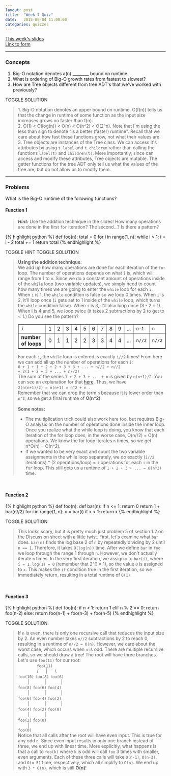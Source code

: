 ```yaml
---
layout: post
title:  "Week 7 Quiz"
date:   2015-06-04 11:00:00
categories: quizzes
---
```


[This week's slides](https://docs.google.com/a/berkeley.edu/presentation/d/1iWAC72SmQ8H6olLTkuUqovPqe_vbKO2jCv68eCbNTIo/edit?usp=sharing)  
[Link to form](http://goo.gl/forms/98LV91x4xH)  

---

### Concepts
1. Big-O notation denotes a(n) ________ bound on runtime.  
2. What is ordering of Big-O growth rates from fastest to slowest?  
3. How are Tree objects different from tree ADT's that we've worked with previously?   

<a class="btn btn-default solution-toggle">TOGGLE SOLUTION</a>

<blockquote class="solution">
1. Big-O notation denotes an upper bound on runtime. O(f(n)) tells us that the change in runtime of some function as the input size increases grows no faster than f(n). <br/>
2. O(1) < O(log(n)) < O(n) < O(n^2) < O(2^n). Note that I'm using the less than sign to denote "is a better (faster) runtime". Recall that we care about how fast these functions grow, not what their values are. <br/>
3. Tree objects are instances of the Tree class. We can access it's attributes by using <code>t.label</code> and <code>t.children</code> rather than calling the functions <code>label(t)</code> and <code>children(t)</code>. More importantly, since can access and modify these attributes, Tree objects are mutable. The getter functions for the tree ADT only tell us what the values of the tree are, but do not allow us to modify them.
</blockquote>

---

### Problems  
What is the Big-O runtime of the following functions?  

#### Function 1
<blockquote class="solution-2"><b><i>Hint:</i></b> Use the addition technique in the slides! How many operations are done in the first <code>for</code> iteration? The second...? Is there a pattern?</blockquote>
{% highlight python %}
def foo(n):
    total = 0
    for i in range(1, n):
        while i > 1:
            i = i - 2
            total += 1
    return total
{% endhighlight %}

<a class="btn btn-default solution-toggle-2">TOGGLE HINT</a>
<a class="btn btn-default solution-toggle-3">TOGGLE SOLUTION</a>

<blockquote class="solution-3"><b>Using the addition technique:</b><br/>
We add up how many operations are done for each iteration of the <code>for</code> loop. The number of operations depends on what <code>i</code> is, which will range from 1 to <code>n</code>. Since we do a constant amount of operations inside of the <code>while</code> loop (two variable updates), we simply need to count how many times we are going to enter the <code>while</code> loop for each <code>i</code>. When <code>i</code> is 1, the <code>while</code> condition is false so we loop 0 times. When <code>i</code> is 2, it'll loop once (<code>i</code> gets set to 1 inside of the <code>while</code> loop, which turns the <code>while</code> condition false). When <code>i</code> is 3, it'll also loop once (3 - 2 = 1). When i is 4 and 5, we loop twice (it takes 2 subtractions by 2 to get to < 1.) Do you see the pattern?
<table border="1">
  <tr style="padding:5px;">
    <td><code>i</code></td>
    <td>1</td> 
    <td>2</td>
    <td>3</td>
    <td>4</td>
    <td>5</td>
    <td>6</td>
    <td>7</td>
    <td>8</td>
    <td>9</td>
    <td>...</td>
    <td><code>n-1</code></td>
    <td><code>n</code></td>
  </tr>
  <tr>
    <td><b>number of loops</b></td>
    <td>0</td> 
    <td>1</td>
    <td>1</td>
    <td>2</td>
    <td>2</td>
    <td>3</td>
    <td>3</td>
    <td>4</td>
    <td>4</td>
    <td>...</td>
    <td><code>n//2</code></td>
    <td><code>n//2</code></td>
  </tr>
</table>
For each <code>i</code>, the <code>while</code> loop is entered is exactly <code>i//2</code> times! From here we can add all up the number of operations for each <code>i</code>: <br/>
<code>0 + 1 + 1 + 2 + 2 + 3 + 3 + ... + n//2 + n//2 <br/>= 2(1 + 2 + 3 + ... + n//2) </code><br/>
The sum of the series <code>1 + 2 + 3 + ... + n</code> is given by <code>n(n+1)/2</code>. You can see an explanation for that <a href="http://www.maths.surrey.ac.uk/hosted-sites/R.Knott/runsums/triNbProof.html">here</a>.
Thus, we have<br/>
<code>2(n(n+1)/2) = n(n+1) = n^2 + n </code>.<br/>
Remember that we can drop the term <code>n</code> because it is lower order than <code>n^2</code>, so we get a final runtime of <b>O(n^2)</b>.<br/><br/>
<b>Some notes:</b><br/>
<ul>
<li>The multiplication trick could also work here too, but requires Big-O analysis on the number of operations done inside the inner loop. Once you realize what the while loop is doing, you know that each iteration of the for loop does, in the worse case, O(n//2) = O(n) operations. We know the for loop iterates <code>n</code> times, so we get n*O(n) = O(n^2).</li>
<li>If we wanted to be very exact and count the two variable assignments in the while loop separately, we do exactly (<code>i//2</code> iterations) * (2 operations/loop) = <code>i</code> operations for each <code>i</code> in the <code>for</code> loop. This still gets us a runtime of <code>1 + 2 + 3 + ... = O(n^2)</code> time.</li>
</ul>
</blockquote>
   
<br/>

#### Function 2
{% highlight python %}
def foo(n):
    def bar(n):
        if n <= 1:
            return 0
        return 1 + bar(n//2)
    for i in range(1, n):
        x = bar(i)
        if x < 1:
            return x
{% endhighlight %}

<a class="btn btn-default solution-toggle-4">TOGGLE SOLUTION</a>

<blockquote class="solution-4">This looks scary, but it is pretty much just problem 5 of section 1.2 on the Discussion sheet with a little twist. First, let's examine what <code>bar</code> does. <code>bar(n)</code> finds the log base 2 of <code>n</code> by repeatedly dividing by 2 until <code>n == 1</code>. Therefore, it takes <code>O(log(n))</code> time. After we define <code>bar</code> in <code>foo</code> we loop through the range 1 through <code>n</code>. However, we don't actually iterate <code>n</code> times. In the very first iteration, we assign <code>x</code> to <code>bar(i)</code>, where <code>i = 1</code>. <code>log(1) = 0</code> (remember that 2^0 = 1), so the value <code>0</code> is assigned to <code>x</code>. This makes the <code>if</code> condition true in the first iteration, so we immediately return, resulting in a total runtime of <code>O(1)</code>.
</blockquote>
<br/>

#### Function 3
{% highlight python %}
def foo(n):
    if n < 1:
        return 1
    elif n % 2 == 0:
        return foo(n-2)
    else:
        return foo(n-1) + foo(n-3) + foo(n-5)
{% endhighlight %}

<a class="btn btn-default solution-toggle-5">TOGGLE SOLUTION</a>

<blockquote class="solution-5">If <code>n</code> is even, there is only one recursive call that reduces the input size by 2. An even number takes <code>n//2</code> subtractions by 2 to reach 0, resulting in a runtime of <code>n//2 = O(n)</code>. However, we care about the worst case, which occurs when <code>n</code> is odd. There are multiple recursive calls, so we should draw a tree! The root will have three branches. Let's use <code>foo(11)</code> for our root: <br/>
&nbsp;&nbsp;&nbsp;&nbsp;&nbsp;&nbsp;&nbsp;&nbsp;&nbsp;&nbsp;&nbsp;&nbsp;&nbsp;&nbsp;&nbsp;<code>foo(11)</code> <br/>
&nbsp;&nbsp;&nbsp;&nbsp;&nbsp;&nbsp;&nbsp;&nbsp;&nbsp;&nbsp;&nbsp;&nbsp;&nbsp;&nbsp;&nbsp;/&nbsp;&nbsp;&nbsp;&nbsp;&nbsp;&nbsp;|&nbsp;&nbsp;&nbsp;&nbsp;&nbsp;&nbsp;\ <br/>
<code>foo(10)</code>&nbsp;<code>foo(8)</code>&nbsp;<code>foo(6)</code> <br/>
&nbsp;&nbsp;&nbsp;&nbsp;&nbsp;&nbsp;&nbsp;&nbsp;|&nbsp;&nbsp;&nbsp;&nbsp;&nbsp;&nbsp;&nbsp;&nbsp;&nbsp;&nbsp;&nbsp;&nbsp;|&nbsp;&nbsp;&nbsp;&nbsp;&nbsp;&nbsp;&nbsp;&nbsp;&nbsp;&nbsp;&nbsp;&nbsp;| <br/>
<code>foo(8)</code>&nbsp;<code>foo(6)</code>&nbsp;<code>foo(4)</code> <br/>
&nbsp;&nbsp;&nbsp;&nbsp;&nbsp;&nbsp;&nbsp;&nbsp;|&nbsp;&nbsp;&nbsp;&nbsp;&nbsp;&nbsp;&nbsp;&nbsp;&nbsp;&nbsp;&nbsp;&nbsp;|&nbsp;&nbsp;&nbsp;&nbsp;&nbsp;&nbsp;&nbsp;&nbsp;&nbsp;&nbsp;&nbsp;&nbsp;| <br/>
<code>foo(6)</code>&nbsp;<code>foo(4)</code>&nbsp;<code>foo(2)</code> <br/>
&nbsp;&nbsp;&nbsp;&nbsp;&nbsp;&nbsp;&nbsp;&nbsp;|&nbsp;&nbsp;&nbsp;&nbsp;&nbsp;&nbsp;&nbsp;&nbsp;&nbsp;&nbsp;&nbsp;&nbsp;|&nbsp;&nbsp;&nbsp;&nbsp;&nbsp;&nbsp;&nbsp;&nbsp;&nbsp;&nbsp;&nbsp;&nbsp;| <br/>
<code>foo(4)</code>&nbsp;<code>foo(2)</code>&nbsp;<code>foo(0)</code> <br/>&nbsp;&nbsp;&nbsp;&nbsp;&nbsp;&nbsp;&nbsp;&nbsp;|&nbsp;&nbsp;&nbsp;&nbsp;&nbsp;&nbsp;&nbsp;&nbsp;&nbsp;&nbsp;&nbsp;&nbsp;| <br/>
<code>foo(2)</code>&nbsp;<code>foo(0)</code><br/>
&nbsp;&nbsp;&nbsp;&nbsp;&nbsp;&nbsp;&nbsp;&nbsp;| <br/>
<code>foo(0)</code><br/>
Notice that all calls after the root will have even input. This is true for any odd <code>n</code>. Since even input results in only one branch instead of three, we end up with linear time. More explicitly, what happens is that a call to <code>foo(k)</code> where <code>k</code> is odd will call <code>foo</code> 3 times with smaller, even arguments. Each of these three calls will take <code>O(n-1)</code>, <code>O(n-3)</code>, and <code>O(n-5)</code> time, respectively, which all simplify to <code>O(n)</code>. We end up with <code>3 * O(n)</code>, which is still <b>O(n)</b>!
</blockquote>
